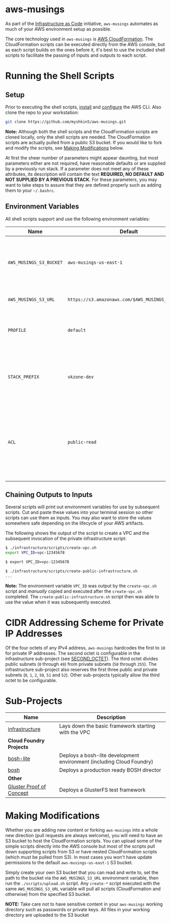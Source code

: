 aws-musings
===========
 
As part of the [Infrastructure as Code](https://en.wikipedia.org/wiki/Infrastructure_as_Code) initiative, `aws-musings` automates as much of your AWS environment setup as possible.

The core technology used in `aws-musings` is [AWS CloudFormation](https://aws.amazon.com/cloudformation/). The CloudFormation scripts can be executed directly from the AWS console, but as each script builds on the ones before it, it's best to use the included shell scripts to facilitate the passing of inputs and outputs to each script.

# Running the Shell Scripts

## Setup

Prior to executing the shell scripts, [install](http://docs.aws.amazon.com/cli/latest/userguide/installing.html) and [configure](http://docs.aws.amazon.com/cli/latest/userguide/cli-chap-getting-started.html) the AWS CLI. Also clone the repo to your workstation:
```bash
git clone https://github.com/myshkin5/aws-musings.git
```

**Note:** Although both the shell scripts and the CloudFormation scripts are cloned locally, only the shell scripts are needed. The CloudFormation scripts are actually pulled from a public S3 bucket. If you would like to fork and modify the scripts, see [Making Modifications](#making-modifications) below.

At first the sheer number of parameters might appear daunting, but most parameters either are not required, have reasonable defaults or are supplied by a previously run stack. If a parameter does not meet any of these attributes, its description will contain the text **REQUIRED, NO DEFAULT AND NOT SUPPLIED BY A PREVIOUS STACK**. For these parameters, you may want to take steps to assure that they are defined properly such as adding them to your `~/.bashrc`.

## Environment Variables

All shell scripts support and use the following environment variables:

 Name | Default | Description
---|---|---
 `AWS_MUSINGS_S3_BUCKET` | `aws-musings-us-east-1` | The S3 bucket where the CloudFormation scripts and supporting files are uploaded to and loaded from.
 `AWS_MUSINGS_S3_URL` | `https://s3.amazonaws.com/$AWS_MUSINGS_S3_BUCKET` | The URL to the `aws-musings` S3 bucket.
 `PROFILE` | `default` | The AWS CLI configured profile used with all invocations of the `aws` CLI.
 `STACK_PREFIX` | `vkzone-dev` | Used as a prefix to all CloudFormation stacks. Multiple groups of stacks should all use the same prefix.
 `ACL` | `public-read` | The Access Control List of files uploaded with the `upload.sh` script (see [Making Modifications](#making-modifications) below). See this [ACL overview](http://docs.aws.amazon.com/AmazonS3/latest/dev/acl-overview.html#canned-acl) for more details.

## Chaining Outputs to Inputs

Several scripts will print out environment variables for use by subsequent scripts. Cut and paste these values into your terminal session so other scripts can use them as inputs. You may also want to store the values somewhere safe depending on the lifecycle of your AWS artifacts.

The following shows the output of the script to create a VPC and the subsequent invocation of the private infrastructure script:
```bash
$ ./infrastructure/scripts/create-vpc.sh
export VPC_ID=vpc-12345678

$ export VPC_ID=vpc-12345678

$ ./infrastructure/scripts/create-public-infrastructure.sh
...
```
**Note:** The environment variable `VPC_ID` was output by the `create-vpc.sh` script and *_manually_* copied and executed after the `create-vpc.sh` completed. The `create-public-infrastructure.sh` script then was able to use the value when it was subsequently executed.

# CIDR Addressing Scheme for Private IP Addresses

Of the four octets of any IPv4 address, `aws-musings` hardcodes the first to `10` for private IP addresses. The second octet is configurable in the infrastructure sub-project (see [SECOND_OCTET](./infrastructure#second-octet)). The third octet divides public subnets (`0` through `49`) from private subnets (`50` through `255`). The infrastructure sub-project also reserves the first three public and private subnets (`0`, `1`, `2`, `50`, `51` and `52`). Other sub-projects typically allow the third octet to be configurable.

# Sub-Projects
 Name | Description
------|-------------
[infrastructure](./infrastructure) | Lays down the basic framework starting with the VPC
 | **Cloud Foundry Projects**
[bosh-lite](./bosh-lite) | Deploys a bosh-lite development environment (including Cloud Foundry)
[bosh](./bosh) | Deploys a production ready BOSH director
 | **Other**
[Gluster Proof of Concept](./gluster-poc-us-west-2) | Deploys a GlusterFS test framework

# Making Modifications

Whether you are adding new content or forking `aws-musings` into a whole new direction (pull requests are always welcome), you will need to have an S3 bucket to host the CloudFormation scripts. You can upload some of the simple scripts directly into the AWS console but most of the scripts pull down supporting scripts from S3 or have nested CloudFormation scripts (which must be pulled from S3). In most cases you won't have update permissions to the default `aws-musings-us-east-1` S3 bucket.

Simply create your own S3 bucket that you can read and write to, set the path to the bucket via the `AWS_MUSINGS_S3_URL` environment variable, then run the `./scripts/upload.sh` script. Any `create-*` script executed with the same `AWS_MUSINGS_S3_URL` variable will pull all scripts (CloudFormation and otherwise) from the specified S3 bucket.

**NOTE:** Take care not to have sensitive content in your `aws-musings` working directory such as passwords or private keys. All files in your working directory are uploaded to the S3 bucket
